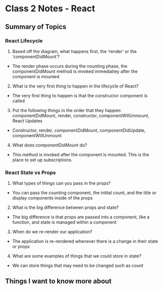 # Class 2 Notes - React

## Summary of Topics

### React Lifecycle

1. Based off the diagram, what happens first, the ‘render’ or the ‘componentDidMount’?

- The render phase occurs during the nounting phase, the componentDidMount method is invoked immediatley after the component is mounted

2. What is the very first thing to happen in the lifecycle of React?

- The very first thing to happen is that the constructor component is called

3. Put the following things in the order that they happen: componentDidMount, render, constructor, componentWillUnmount, React Updates

- Constructor, render, componentDidMount, componentDidUpdate, componentWillUnmount

4. What does componentDidMount do?

- This method is invoked after the component is mounted.  This is the place to set up subscriptions.  

### React State vs Props

1. What types of things can you pass in the props?

- You can pass the counting component, the intital count, and the title or display components inside of the props

2. What is the big difference between props and state?

- The big difference is that props are passed into a component, like a function, and state is managed within a component

3. When do we re-render our application?

- The application is re-rendered whenever there is a change in their state or props

4. What are some examples of things that we could store in state?

- We can store things that may need to be changed such as count

## Things I want to know more about

